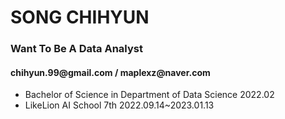 <!DOCTYPE html>
<html lang="en">
<head>
  <h1>SONG CHIHYUN</h1>
</head>
<body>
    <h3>Want To Be A Data Analyst</h3>
    <h4>chihyun.99@gmail.com / maplexz@naver.com</h4>
    <ul>
        <li>Bachelor of Science in Department of Data Science 2022.02</li>
        <li>LikeLion AI School 7th 2022.09.14~2023.01.13</li>
    </ul>
</body>
</html>
